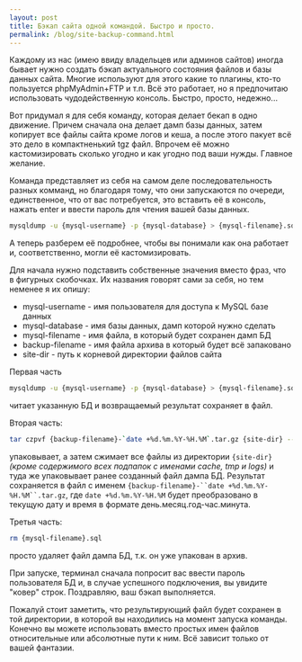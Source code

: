 ```yaml
---
layout: post
title: Бэкап сайта одной командой. Быстро и просто.
permalink: /blog/site-backup-command.html
---
```

Каждому из нас (имею ввиду владельцев или админов сайтов) иногда бывает нужно создать бэкап актуального состояния файлов и базы данных сайта. Многие используют для этого какие то плагины, кто-то пользуется phpMyAdmin+FTP и т.п. Всё это работает, но я предпочитаю использовать чудодейственную консоль. Быстро, просто, недежно...

Вот придумал я для себя команду, которая делает бекап в одно движение. Причем сначала она делает дамп базы данных, затем копирует все файлы сайта кроме логов и кеша, а после этого пакует всё это дело в компактненький tgz файл. Впрочем её можно кастомизировать сколько угодно и как угодно под ваши нужды. Главное желание.

<!--more-->

Команда представляет из себя на самом деле последовательность разных комманд, но благодаря тому, что они запускаются по очереди, единственное, что от вас потребуется, это вставить её в консоль, нажать enter и ввести пароль для чтения вашей базы данных.

```bash
mysqldump -u {mysql-username} -p {mysql-database} > {mysql-filename}.sql && tar czpvf {backup-filename}-`date +%d.%m.%Y-%H.%M`.tar.gz {site-dir} --exclude=cache/* --exclude=tmp/* --exclude=logs/* {mysql-filename}.sql && rm {mysql-filename}.sql
```

А теперь разберем её подробнее, чтобы вы понимали как она работает и, соответственно, могли её кастомизировать.

Для начала нужно подставить собственные значения вместо фраз, что в фигурных скобочках. Их названия говорят сами за себя, но тем неменее я их опишу:

* mysql-username - имя пользователя для доступа к MySQL базе данных
* mysql-database - имя базы данных, дамп которой нужно сделать
* mysql-filename - имя файла, в который будет сохранен дамп БД
* backup-filename - имя файла архива в который будет всё запаковано
* site-dir - путь к корневой директории файлов сайта

Первая часть

```bash
mysqldump -u {mysql-username} -p {mysql-database} > {mysql-filename}.sql
```

читает указанную БД и возвращаемый результат сохраняет в файл.

Вторая часть:

```bash
tar czpvf {backup-filename}-`date +%d.%m.%Y-%H.%M`.tar.gz {site-dir} --exclude=cache/* --exclude=tmp/* --exclude=logs/* {mysql-filename}.sql
```

упаковывает, а затем сжимает все файлы из директории `{site-dir}` *(кроме содержимого всех подпапок с именами cache, tmp и logs)* и туда же упаковывает ранее созданный файл дампа БД. Результат сохраняется в файл с именем `{backup-filename}-``date +%d.%m.%Y-%H.%M``.tar.gz`, где `date +%d.%m.%Y-%H.%M` будет преобразовано в текущую дату и время в формате день.месяц.год-час.минута.

Третья часть:

```bash
rm {mysql-filename}.sql
```

просто удаляет файл дампа БД, т.к. он уже упакован в архив.

При запуске, терминал сначала попросит вас ввести пароль пользователя БД и, в случае успешного подключения, вы увидите "ковер" строк. Поздравляю, ваш бэкап выполняется.

Пожалуй стоит заметить, что результирующий файл будет сохранен в той директории, в которой вы находились на момент запуска команды. Конечно вы можете использовать вместо простых имен файлов относительные или абсолютные пути к ним. Всё зависит только от вашей фантазии.
